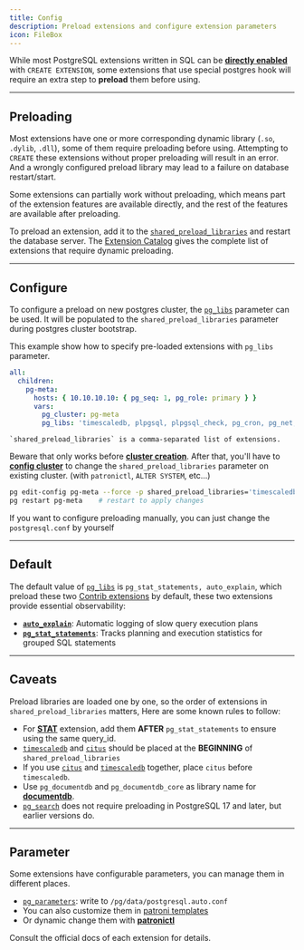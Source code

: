 ```yaml
---
title: Config
description: Preload extensions and configure extension parameters
icon: FileBox
---
```



While most PostgreSQL extensions written in SQL can be [**directly enabled**](/usage/create) with `CREATE EXTENSION`, some extensions that use special postgres hook will require an extra step to **preload** them before using.



------

## Preloading


Most extensions have one or more corresponding dynamic library (`.so`, `.dylib`, `.dll`), some of them require preloading before using.
Attempting to `CREATE` these extensions without proper preloading will result in an error. 
And a wrongly configured preload library may lead to a failure on database restart/start.

Some extensions can partially work without preloading, which means part of the extension features are available directly, and the rest of the features are available after preloading.

To preload an extension, add it to the [`shared_preload_libraries`](https://www.postgresql.org/docs/current/runtime-config-client.html#Rshared_preload_libraries) and restart the database server.
The [Extension Catalog](/list/attr#need-loading) gives the complete list of extensions that require dynamic preloading.



------

## Configure

To configure a preload on new postgres cluster, the  [`pg_libs`](/docs/pgsql/param#pg_libs) parameter can be used.
It will be populated to the `shared_preload_libraries` parameter during postgres cluster bootstrap.

<Callout title="Example: Setup Supabase Extension Preloading">

This example show how to specify pre-loaded extensions with `pg_libs` parameter.

```yaml
all:
  children:
    pg-meta:
      hosts: { 10.10.10.10: { pg_seq: 1, pg_role: primary } }
      vars:
        pg_cluster: pg-meta
        pg_libs: 'timescaledb, plpgsql, plpgsql_check, pg_cron, pg_net, pg_stat_statements, auto_explain, pg_tle, plan_filter'
```

    `shared_preload_libraries` is a comma-separated list of extensions.

</Callout>


Beware that only works before [**cluster creation**](/docs/pgsql/admin#create-cluster). After that,
you'll have to [**config cluster**](/docs/pgsql/admin#config-cluster) to change the `shared_preload_libraries` parameter on existing cluster. (with `patronictl`, `ALTER SYSTEM`, etc...)

```bash title="add timescaledb to shared_preload_libraries"
pg edit-config pg-meta --force -p shared_preload_libraries='timescaledb, pg_stat_statements, auto_explain'
pg restart pg-meta    # restart to apply changes
````

If you want to configure preloading manually, you can just change the `postgresql.conf` by yourself



--------

## Default

The default value of [`pg_libs`](/docs/pgsql/param#pg_libs) is `pg_stat_statements, auto_explain`,
which preload these two [Contrib extensions](/list/repo#contrib) by default, these two extensions provide essential observability:

- [**`auto_explain`**](/e/auto_explain): Automatic logging of slow query execution plans
- [**`pg_stat_statements`**](/e/pg_stat_statements): Tracks planning and execution statistics for grouped SQL statements


--------

## Caveats

Preload libraries are loaded one by one, so the order of extensions in `shared_preload_libraries` matters,
Here are some known rules to follow:

- For [**STAT**](/cate/stat) extension, add them **AFTER** `pg_stat_statements` to ensure using the same query_id.
- [`timescaledb`](/e/timescaledb) and [`citus`](/e/citus) should be placed at the **BEGINNING** of `shared_preload_libraries`
- If you use [`citus`](/e/citus) and [`timescaledb`](/e/timescaledb) together, place `citus` before `timescaledb`.
- Use `pg_documentdb` and `pg_documentdb_core` as library name for [**documentdb**](/e/documentdb).
- [`pg_search`](/e/pg_search) does not require preloading in PostgreSQL 17 and later, but earlier versions do.

-------

## Parameter

Some extensions have configurable parameters, you can manage them in different places.

- [`pg_parameters`](/docs/pgsql/param#pg_parameters): write to `/pg/data/postgresql.auto.conf`
- You can also customize them in [patroni templates](https://github.com/pgsty/pigsty/blob/main/roles/pgsql/templates/oltp.yml#L404)
- Or dynamic change them with [**patronictl**](/docs/pgsql/admin#config-cluster)

Consult the official docs of each extension for details.